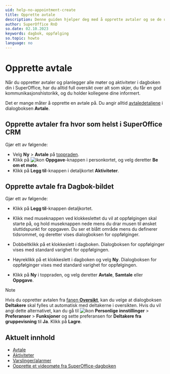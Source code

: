 ```yaml
---
uid: help-no-appointment-create
title: Opprette avtale
description: Denne guiden hjelper deg med å opprette avtaler og se de ulike typene aktivitetsalternativer som er tilgjengelige.
author: SuperOffice RnD
so.date: 02.10.2023
keywords: dagbok, oppfølging
so.topic: howto
language: no
---
```


# Opprette avtale

Når du oppretter avtaler og planlegger alle møter og aktiviteter i dagboken din i SuperOffice, har du alltid full oversikt over alt som skjer, du får en god kommunikasjonshistorikk, og du holder kollegene dine informert.

Det er mange måter å opprette en avtale på. Du angir alltid [avtaledetaljene][2] i dialogboksen **Avtale**.

## Opprette avtaler fra hvor som helst i SuperOffice CRM

Gjør ett av følgende:

* Velg **Ny** > **Avtale** på [toppraden][3].
* Klikk på ![ikon][img1] **Oppgave**-knappen i personkortet, og velg deretter **Be om et møte**.
* Klikk på **Legg til**-knappen i detaljkortet **Aktiviteter**.

## Opprette avtale fra Dagbok-bildet

Gjør ett av følgende:

* Klikk på **Legg til**-knappen detaljkortet.

* Klikk med museknappen ved klokkeslettet du vil at oppfølgingen skal starte på, og hold museknappen nede mens du drar musen til ønsket sluttidspunkt for oppgaven. Du ser et blått område mens du definerer tidsrommet, og deretter vises dialogboksen for oppfølginger.

* Dobbeltklikk på et klokkeslett i dagboken. Dialogboksen for oppfølginger vises med standard varighet for oppfølgingen.

* Høyreklikk på et klokkeslett i dagboken og velg **Ny**. Dialogboksen for oppfølginger vises med standard varighet for oppfølgingen.

* Klikk på **Ny** i toppraden, og velg deretter **Avtale**, **Samtale** eller **Oppgave**.

> [!NOTE]
> Hvis du oppretter avtalen fra [fanen **Oversikt**][1], kan du velge at dialogboksen **Deltakere** skal fylles ut automatisk med deltakerne i oversikten. Hvis du vil angi dette alternativet, kan du gå til ![ikon][img2] **Personlige innstillinger** > **Preferanser** > **Funksjoner** og sette preferansen for **Deltakere fra gruppevisning** til **Ja**. Klikk på **Lagre**.

## Aktuelt innhold

* [Avtale][6]
* [Aktiviteter][4]
* [Varslinger/alarmer][5]
* [Opprette et videomøte fra SuperOffice-dagboken][8]

<!-- Referenced links -->
[1]: screen/view.md
[2]: screen/dialog-for-followups.md
[3]: ../../learn/getting-started/main-screen/buttons-in-menu-bar.md
[4]: ../../learn/basics/activity.md
[5]: set-alarm.md
[6]:follow-ups.md#apt
[8]: video-meetings.md

<!-- Referenced images -->
[img1]: ../../../media/icons/btn-menu.png
[img2]: ../../../media/icons/personal-settings-small.png

